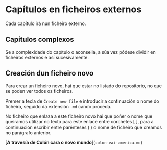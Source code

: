 # Capítulos en ficheiros externos

Cada capítulo irá nun ficheiro externo.

## Capítulos complexos

Se a complexidade do capítulo o aconsella, a súa vez pódese dividir en ficheiros externos e así sucesivamente.

## Creación dun ficheiro novo

Para crear un ficheiro novo, hai que estar no listado do repositorio, no que se poden ver todos os ficheiros.

Premer a tecla de  `Create new file` e introducir a continuación o nome do ficheiro, seguido da extensión `.md` cando proceda.

No ficheiro que enlaza a este ficheiro novo hai que poñer o nome que queiramos utilizar no texto para este enlace entre corchetes \[  \], para a continuación escribir entre parénteses ( ) o nome de ficheiro que creamos no parágrafo anterior. 

\[__A travesía de Colón cara o novo mundo__\]\(`colon-vai-america.md`\)
